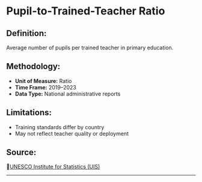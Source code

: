 # **Pupil-to-Trained-Teacher Ratio**

## **Definition:**  

Average number of pupils per trained teacher in primary education.

## **Methodology:**  

- **Unit of Measure:** Ratio  
- **Time Frame:** 2019–2023  
- **Data Type:** National administrative reports

## **Limitations:**  

- Training standards differ by country  
- May not reflect teacher quality or deployment

## **Source:**  

🔗[UNESCO Institute for Statistics (UIS)](https://databrowser.uis.unesco.org/browser/EDUCATION/UIS-SDG4Monitoring)

---
